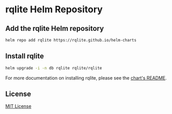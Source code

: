# rqlite Helm Repository

## Add the rqlite Helm repository

```sh
helm repo add rqlite https://rqlite.github.io/helm-charts
```

## Install rqlite

```sh
helm upgrade -i -n db rqlite rqlite/rqlite
```

For more documentation on installing rqlite, please see the [chart's README](https://github.com/rqlite/helm-charts/tree/master/charts/rqlite).

## License

[MIT License](https://github.com/rqlite/helm-charts/blob/master/LICENSE)
